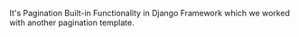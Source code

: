 It's Pagination Built-in Functionality in Django Framework which we worked with another pagination template.
